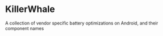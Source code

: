 # KillerWhale
A collection of vendor specific battery optimizations on Android, and their component names
